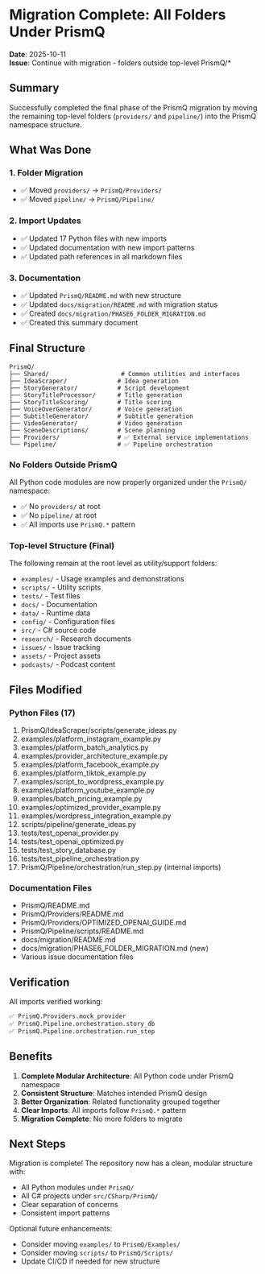# Migration Complete: All Folders Under PrismQ

**Date**: 2025-10-11  
**Issue**: Continue with migration - folders outside top-level PrismQ/*

## Summary

Successfully completed the final phase of the PrismQ migration by moving the remaining top-level folders (`providers/` and `pipeline/`) into the PrismQ namespace structure.

## What Was Done

### 1. Folder Migration
- ✅ Moved `providers/` → `PrismQ/Providers/` 
- ✅ Moved `pipeline/` → `PrismQ/Pipeline/`

### 2. Import Updates
- ✅ Updated 17 Python files with new imports
- ✅ Updated documentation with new import patterns
- ✅ Updated path references in all markdown files

### 3. Documentation
- ✅ Updated `PrismQ/README.md` with new structure
- ✅ Updated `docs/migration/README.md` with migration status
- ✅ Created `docs/migration/PHASE6_FOLDER_MIGRATION.md`
- ✅ Created this summary document

## Final Structure

```
PrismQ/
├── Shared/                    # Common utilities and interfaces
├── IdeaScraper/              # Idea generation
├── StoryGenerator/           # Script development
├── StoryTitleProcessor/      # Title generation
├── StoryTitleScoring/        # Title scoring
├── VoiceOverGenerator/       # Voice generation
├── SubtitleGenerator/        # Subtitle generation
├── VideoGenerator/           # Video generation
├── SceneDescriptions/        # Scene planning
├── Providers/                # ✅ External service implementations
└── Pipeline/                 # ✅ Pipeline orchestration
```

### No Folders Outside PrismQ

All Python code modules are now properly organized under the `PrismQ/` namespace:
- ✅ No `providers/` at root
- ✅ No `pipeline/` at root
- ✅ All imports use `PrismQ.*` pattern

### Top-level Structure (Final)

The following remain at the root level as utility/support folders:
- `examples/` - Usage examples and demonstrations
- `scripts/` - Utility scripts
- `tests/` - Test files
- `docs/` - Documentation
- `data/` - Runtime data
- `config/` - Configuration files
- `src/` - C# source code
- `research/` - Research documents
- `issues/` - Issue tracking
- `assets/` - Project assets
- `podcasts/` - Podcast content

## Files Modified

### Python Files (17)
1. PrismQ/IdeaScraper/scripts/generate_ideas.py
2. examples/platform_instagram_example.py
3. examples/platform_batch_analytics.py
4. examples/provider_architecture_example.py
5. examples/platform_facebook_example.py
6. examples/platform_tiktok_example.py
7. examples/script_to_wordpress_example.py
8. examples/platform_youtube_example.py
9. examples/batch_pricing_example.py
10. examples/optimized_provider_example.py
11. examples/wordpress_integration_example.py
12. scripts/pipeline/generate_ideas.py
13. tests/test_openai_provider.py
14. tests/test_openai_optimized.py
15. tests/test_story_database.py
16. tests/test_pipeline_orchestration.py
17. PrismQ/Pipeline/orchestration/run_step.py (internal imports)

### Documentation Files
- PrismQ/README.md
- PrismQ/Providers/README.md
- PrismQ/Providers/OPTIMIZED_OPENAI_GUIDE.md
- PrismQ/Pipeline/scripts/README.md
- docs/migration/README.md
- docs/migration/PHASE6_FOLDER_MIGRATION.md (new)
- Various issue documentation files

## Verification

All imports verified working:
```bash
✅ PrismQ.Providers.mock_provider
✅ PrismQ.Pipeline.orchestration.story_db  
✅ PrismQ.Pipeline.orchestration.run_step
```

## Benefits

1. **Complete Modular Architecture**: All Python code under PrismQ namespace
2. **Consistent Structure**: Matches intended PrismQ design
3. **Better Organization**: Related functionality grouped together
4. **Clear Imports**: All imports follow `PrismQ.*` pattern
5. **Migration Complete**: No more folders to migrate

## Next Steps

Migration is complete! The repository now has a clean, modular structure with:
- All Python modules under `PrismQ/`
- All C# projects under `src/CSharp/PrismQ/`
- Clear separation of concerns
- Consistent import patterns

Optional future enhancements:
- Consider moving `examples/` to `PrismQ/Examples/`
- Consider moving `scripts/` to `PrismQ/Scripts/`
- Update CI/CD if needed for new structure
